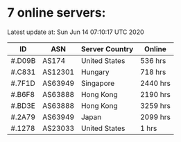 # 7 online servers:

Latest update at: Sun Jun 14 07:10:17 UTC 2020

| ID | ASN | Server Country | Online |
| -- | --- | -------------- | ------ |
| #.D09B | AS174 | United States | 536 hrs |
| #.C831 | AS12301 | Hungary | 718 hrs |
| #.7F1D | AS63949 | Singapore | 2440 hrs |
| #.B6F8 | AS63888 | Hong Kong | 2190 hrs |
| #.BD3E | AS63888 | Hong Kong | 3259 hrs |
| #.2A79 | AS63949 | Japan | 2099 hrs |
| #.1278 | AS23033 | United States | 1 hrs |

